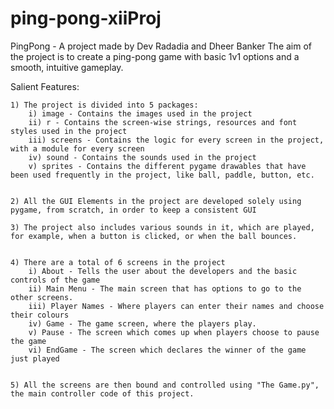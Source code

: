 # ping-pong-xiiProj
PingPong - A project made by Dev Radadia and Dheer Banker
The aim of the project is to create a ping-pong game with basic 1v1 options and a smooth, intuitive gameplay.

Salient Features:

	1) The project is divided into 5 packages:
		i) image - Contains the images used in the project
		ii) r - Contains the screen-wise strings, resources and font styles used in the project
		iii) screens - Contains the logic for every screen in the project, with a module for every screen
		iv) sound - Contains the sounds used in the project
		v) sprites - Contains the different pygame drawables that have been used frequently in the project, like ball, paddle, button, etc.


	2) All the GUI Elements in the project are developed solely using pygame, from scratch, in order to keep a consistent GUI

	3) The project also includes various sounds in it, which are played, for example, when a button is clicked, or when the ball bounces.


	4) There are a total of 6 screens in the project
		i) About - Tells the user about the developers and the basic controls of the game
		ii) Main Menu - The main screen that has options to go to the other screens.
		iii) Player Names - Where players can enter their names and choose their colours
		iv) Game - The game screen, where the players play.
		v) Pause - The screen which comes up when players choose to pause the game
		vi) EndGame - The screen which declares the winner of the game just played


	5) All the screens are then bound and controlled using "The Game.py", the main controller code of this project.